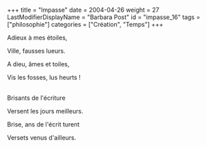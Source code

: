 +++
title = "Impasse"
date = 2004-04-26
weight = 27
LastModifierDisplayName = "Barbara Post"
id = "impasse_16"
tags = ["philosophie"]
categories = ["Création", "Temps"]
+++

Adieux à mes étoiles,

Ville, fausses lueurs.

A dieu, âmes et toiles,

Vis les fosses, lus heurts !

 \
Brisants de l'écriture

Versent les jours meilleurs.

Brise, ans de l'écrit turent

Versets venus d'ailleurs.
